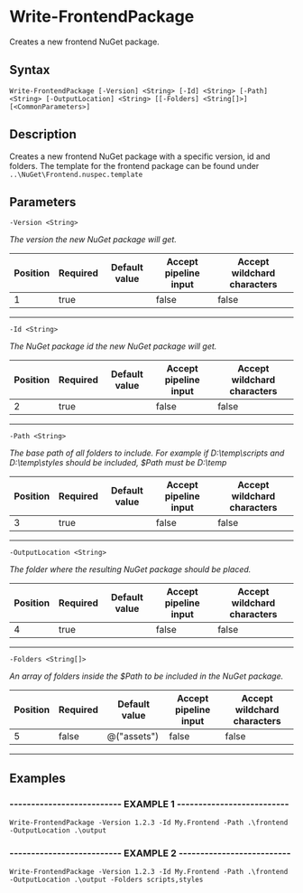 

# Write-FrontendPackage

Creates a new frontend NuGet package.
## Syntax

    Write-FrontendPackage [-Version] <String> [-Id] <String> [-Path] <String> [-OutputLocation] <String> [[-Folders] <String[]>] [<CommonParameters>]


## Description

Creates a new frontend NuGet package with a specific version, id and folders.
The template for the frontend package can be found under `..\NuGet\Frontend.nuspec.template`





## Parameters

    
    -Version <String>
_The version the new NuGet package will get._

| Position | Required | Default value | Accept pipeline input | Accept wildchard characters |
| -------- | -------- | ------------- | --------------------- | --------------------------- |
| 1 | true |  | false | false |


----

    
    
    -Id <String>
_The NuGet package id the new NuGet package will get._

| Position | Required | Default value | Accept pipeline input | Accept wildchard characters |
| -------- | -------- | ------------- | --------------------- | --------------------------- |
| 2 | true |  | false | false |


----

    
    
    -Path <String>
_The base path of all folders to include.
For example if D:\temp\scripts and D:\temp\styles should be included, $Path must be D:\temp_

| Position | Required | Default value | Accept pipeline input | Accept wildchard characters |
| -------- | -------- | ------------- | --------------------- | --------------------------- |
| 3 | true |  | false | false |


----

    
    
    -OutputLocation <String>
_The folder where the resulting NuGet package should be placed._

| Position | Required | Default value | Accept pipeline input | Accept wildchard characters |
| -------- | -------- | ------------- | --------------------- | --------------------------- |
| 4 | true |  | false | false |


----

    
    
    -Folders <String[]>
_An array of folders inside the $Path to be included in the NuGet package._

| Position | Required | Default value | Accept pipeline input | Accept wildchard characters |
| -------- | -------- | ------------- | --------------------- | --------------------------- |
| 5 | false | @("assets") | false | false |


----

    

## Examples

### -------------------------- EXAMPLE 1 --------------------------
    Write-FrontendPackage -Version 1.2.3 -Id My.Frontend -Path .\frontend -OutputLocation .\output






























### -------------------------- EXAMPLE 2 --------------------------
    Write-FrontendPackage -Version 1.2.3 -Id My.Frontend -Path .\frontend -OutputLocation .\output -Folders scripts,styles































